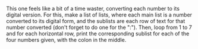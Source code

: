 This one feels like a bit of a time waster, converting each number to its digital version. For this, make a list of lists, where each main list is a number converted to its digital form, and the sublists are each row of text for that number converted (don't forget to do one for the ":"). Then, loop from 1 to 7 and for each horizontal row, print the corresponding sublist for each of the four numbers given, with the colon in the middle.
